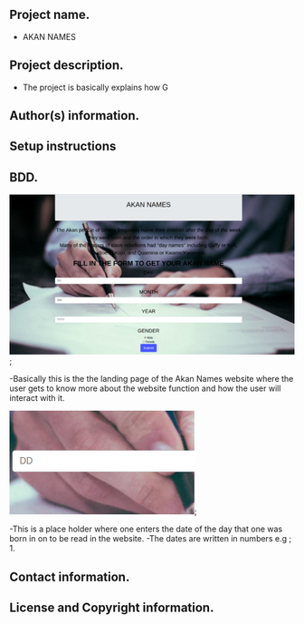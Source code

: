 ## Project name.
- AKAN NAMES
## Project description.
- The project is basically explains how G
## Author(s) information.

## Setup instructions 

## BDD.


<img src="images/akan.jpg" alt="picture">;


 -Basically this is the the landing page of the Akan Names website where the user gets to know more about the website function and how the user will interact with it.


<img src="images/date.jpg" alt="picture">;


 -This is a place holder where one enters the date of the day that one was born in on to be read in the website.
 -The dates are written in numbers e.g ; 1.

## Contact information.

## License and Copyright information.